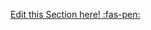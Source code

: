 <!-- DO NOT DELETE THIS LINK --> 
[Edit this Section here! :fas-pen:](https://github.com/nus-cs-2030/ay1920-s2/edit/master/contents/textbook/lecture10/debuggingParallelStreams/explanation.md)
<!-- DO NOT DELETE THIS LINK --> 